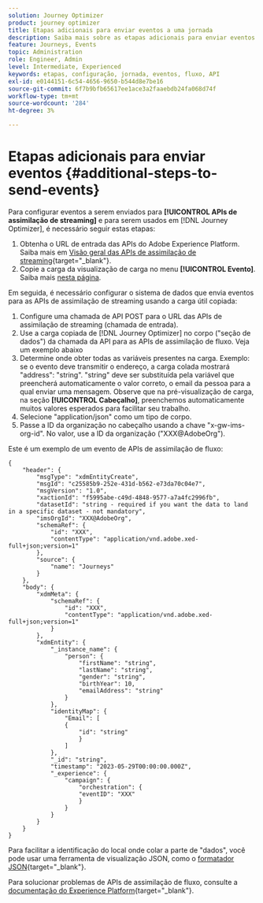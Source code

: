 ```yaml
---
solution: Journey Optimizer
product: journey optimizer
title: Etapas adicionais para enviar eventos a uma jornada
description: Saiba mais sobre as etapas adicionais para enviar eventos a uma jornada
feature: Journeys, Events
topic: Administration
role: Engineer, Admin
level: Intermediate, Experienced
keywords: etapas, configuração, jornada, eventos, fluxo, API
exl-id: e0144151-6c54-4656-9650-b544d8e7be16
source-git-commit: 6f7b9bfb65617ee1ace3a2faaebdb24fa068d74f
workflow-type: tm+mt
source-wordcount: '284'
ht-degree: 3%

---
```


# Etapas adicionais para enviar eventos {#additional-steps-to-send-events}

Para configurar eventos a serem enviados para **[!UICONTROL APIs de assimilação de streaming]** e para serem usados em [!DNL Journey Optimizer], é necessário seguir estas etapas:

1. Obtenha o URL de entrada das APIs do Adobe Experience Platform. Saiba mais em [Visão geral das APIs de assimilação de streaming](https://experienceleague.adobe.com/docs/experience-platform/ingestion/streaming/overview.html?lang=pt-BR){target="_blank"}.
1. Copie a carga da visualização de carga no menu **[!UICONTROL Evento]**. Saiba mais [nesta página](../event/about-creating.md#define-the-payload-fields).

Em seguida, é necessário configurar o sistema de dados que envia eventos para as APIs de assimilação de streaming usando a carga útil copiada:

1. Configure uma chamada de API POST para o URL das APIs de assimilação de streaming (chamada de entrada).
1. Use a carga copiada de [!DNL Journey Optimizer] no corpo (&quot;seção de dados&quot;) da chamada da API para as APIs de assimilação de fluxo. Veja um exemplo abaixo
1. Determine onde obter todas as variáveis presentes na carga. Exemplo: se o evento deve transmitir o endereço, a carga colada mostrará &quot;address&quot;: &quot;string&quot;. &quot;string&quot; deve ser substituída pela variável que preencherá automaticamente o valor correto, o email da pessoa para a qual enviar uma mensagem. Observe que na pré-visualização de carga, na seção **[!UICONTROL Cabeçalho]**, preenchemos automaticamente muitos valores esperados para facilitar seu trabalho.
1. Selecione &quot;application/json&quot; como um tipo de corpo.
1. Passe a ID da organização no cabeçalho usando a chave &quot;x-gw-ims-org-id&quot;. No valor, use a ID da organização (&quot;XXX@AdobeOrg&quot;).

Este é um exemplo de um evento de APIs de assimilação de fluxo:

```
{
    "header": {
        "msgType": "xdmEntityCreate",
        "msgId": "c25585b9-252e-431d-b562-e73da70c04e7",
        "msgVersion": "1.0",
        "xactionId": "f5995abe-c49d-4848-9577-a7a4fc2996fb",
        "datasetId": "string - required if you want the data to land in a specific dataset - not mandatory",
        "imsOrgId": "XXX@AdobeOrg",
        "schemaRef": {
            "id": "XXX",
            "contentType": "application/vnd.adobe.xed-full+json;version=1"
        },
        "source": {
            "name": "Journeys"
        }
    },
    "body": {
        "xdmMeta": {
            "schemaRef": {
                "id": "XXX",
                "contentType": "application/vnd.adobe.xed-full+json;version=1"
            }
        },
        "xdmEntity": {
            "_instance_name": {
                "person": {
                    "firstName": "string",
                    "lastName": "string",
                    "gender": "string",
                    "birthYear": 10,
                    "emailAddress": "string"
                }
            },
            "identityMap": {
                "Email": [
                {
                    "id": "string"
                    }
                ]
            },
            "_id": "string",
            "timestamp": "2023-05-29T00:00:00.000Z",
            "_experience": {
                "campaign": {
                    "orchestration": {
                    "eventID": "XXX"
                    }
                }
            }
        }
    }
}
```

Para facilitar a identificação do local onde colar a parte de &quot;dados&quot;, você pode usar uma ferramenta de visualização JSON, como o [formatador JSON](https://jsonformatter.curiousconcept.com){target="_blank"}.

Para solucionar problemas de APIs de assimilação de fluxo, consulte a [documentação do Experience Platform](https://experienceleague.adobe.com/docs/experience-platform/ingestion/streaming/troubleshooting.html){target="_blank"}.
